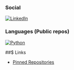 ### Social 

[![LinkedIn](https://img.shields.io/badge/LinkedIn-ariecb-black?logo=linkedin&labelColor=0077B5)](https://www.linkedin.com/in/ariecb/)

### Languages (Public repos)

[![Python](https://img.shields.io/badge/dynamic/json?label=Python&labelColor=3776AB&logo=python&logoColor=white&color=black&suffix=%20Repos&query=$.total_count&url=https://api.github.com/search/repositories?q=user:uselessscat%2Blanguage:python)](https://github.com/search?q=user:uselessscat&l=python)

##$ Links

  - [Pinned Repositories](https://github.com/search?q=user:uselessscat%2Btopic:pinned)

